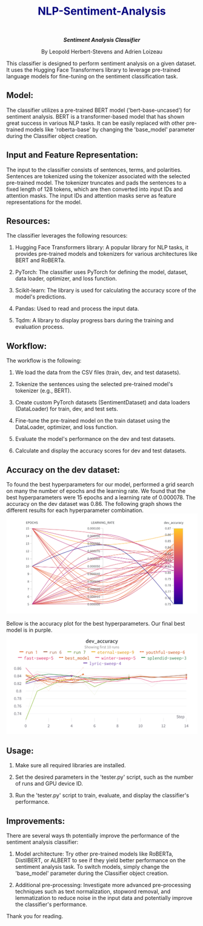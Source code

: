 # <center><span style="color:navy">NLP-Sentiment-Analysis</span></center>
<br>
<p align="center">
  <strong><em>Sentiment Analysis Classifier</em></strong>
</p>
<p align="center">By Leopold Herbert-Stevens and Adrien Loizeau</p>

This classifier is designed to perform sentiment analysis on a given dataset. It uses the Hugging Face Transformers library to leverage pre-trained language models for fine-tuning on the sentiment classification task.

Model:
------
The classifier utilizes a pre-trained BERT model ('bert-base-uncased') for sentiment analysis. BERT is a transformer-based model that has shown great success in various NLP tasks. It can be easily replaced with other pre-trained models like 'roberta-base' by changing the 'base_model' parameter during the Classifier object creation.

Input and Feature Representation:
---------------------------------
The input to the classifier consists of sentences, terms, and polarities. Sentences are tokenized using the tokenizer associated with the selected pre-trained model. The tokenizer truncates and pads the sentences to a fixed length of 128 tokens, which are then converted into input IDs and attention masks. The input IDs and attention masks serve as feature representations for the model.

Resources:
----------
The classifier leverages the following resources:

1. Hugging Face Transformers library: A popular library for NLP tasks, it provides pre-trained models and tokenizers for various architectures like BERT and RoBERTa.

2. PyTorch: The classifier uses PyTorch for defining the model, dataset, data loader, optimizer, and loss function.

3. Scikit-learn: The library is used for calculating the accuracy score of the model's predictions.

4. Pandas: Used to read and process the input data.

5. Tqdm: A library to display progress bars during the training and evaluation process.

Workflow:
---------
The workflow is the following:
1. We load the data from the CSV files (train, dev, and test datasets).

2. Tokenize the sentences using the selected pre-trained model's tokenizer (e.g., BERT).

3. Create custom PyTorch datasets (SentimentDataset) and data loaders (DataLoader) for train, dev, and test sets.

4. Fine-tune the pre-trained model on the train dataset using the DataLoader, optimizer, and loss function.

5. Evaluate the model's performance on the dev and test datasets.

6. Calculate and display the accuracy scores for dev and test datasets.

Accuracy on the dev dataset:
----------------------------
To found the best hyperparameters for our model, performed a grid search on many the number of epochs and the learning rate. We found that the best hyperparameters were 15 epochs and a learning rate of 0.000078. The accuracy on the dev dataset was 0.86. The following graph shows the different results for each hyperparameter combination. 
![Hyperparameter search](src/images/grid_search.png)

Bellow is the accuracy plot for the best hyperparameters. Our final best model is in purple.
![Accuracy plot](src/images/accuracy_plot.png)



Usage:
------
1. Make sure all required libraries are installed.

2. Set the desired parameters in the 'tester.py' script, such as the number of runs and GPU device ID.

3. Run the 'tester.py' script to train, evaluate, and display the classifier's performance.

Improvements:
-------------
There are several ways th potentially improve the performance of the sentiment analysis classifier:

1. Model architecture: Try other pre-trained models like RoBERTa, DistilBERT, or ALBERT to see if they yield better performance on the sentiment analysis task. To switch models, simply change the 'base_model' parameter during the Classifier object creation.

2. Additional pre-processing: Investigate more advanced pre-processing techniques such as text normalization, stopword removal, and lemmatization to reduce noise in the input data and potentially improve the classifier's performance.

Thank you for reading. 